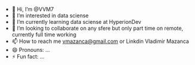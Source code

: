 - 👋 Hi, I’m @VVM7
- 👀 I’m interested in data sciense 
- 🌱 I’m currently learning data sciense at HyperionDev
- 💞️ I’m looking to collaborate on any sfere but only part time on remote, currently full time working 
- 📫 How to reach me vmazanca@gmail.com or Linkdin Vladimir Mazanca
- 😄 Pronouns: ...
- ⚡ Fun fact: ...

<!---
VVM7/VVM7 is a ✨ special ✨ repository because its `README.md` (this file) appears on your GitHub profile.
You can click the Preview link to take a look at your changes.
--->
